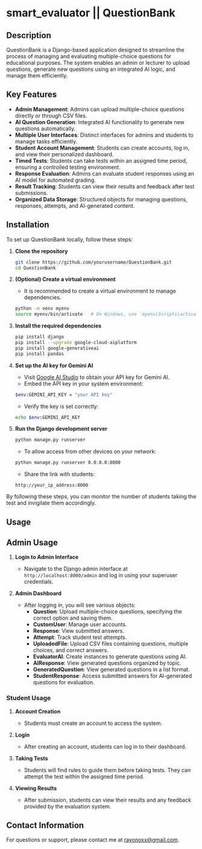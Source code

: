 # smart_evaluator  || QuestionBank

## Description
QuestionBank is a Django-based application designed to streamline the process of managing and evaluating multiple-choice questions for educational purposes. The system enables an admin or lecturer to upload questions, generate new questions using an integrated AI logic, and manage them efficiently.

## Key Features
- **Admin Management**: Admins can upload multiple-choice questions directly or through CSV files.
- **AI Question Generation**: Integrated AI functionality to generate new questions automatically.
- **Multiple User Interfaces**: Distinct interfaces for admins and students to manage tasks efficiently.
- **Student Account Management**: Students can create accounts, log in, and view their personalized dashboard.
- **Timed Tests**: Students can take tests within an assigned time period, ensuring a controlled testing environment.
- **Response Evaluation**: Admins can evaluate student responses using an AI model for automated grading.
- **Result Tracking**: Students can view their results and feedback after test submissions.
- **Organized Data Storage**: Structured objects for managing questions, responses, attempts, and AI-generated content.

## Installation

To set up QuestionBank locally, follow these steps:

1. **Clone the repository**
    ```bash
    git clone https://github.com/yourusername/QuestionBank.git
    cd QuestionBank
    ```

2. **(Optional) Create a virtual environment**
    - It is recommended to create a virtual environment to manage dependencies.
    ```bash
    python -m venv myenv
    source myenv/bin/activate   # On Windows, use `myenv\Scripts\activate`
    ```

3. **Install the required dependencies**
    ```bash
    pip install django
    pip install --upgrade google-cloud-aiplatform
    pip install google-generativeai
    pip install pandas
    ```

4. **Set up the AI key for Gemini AI**
    - Visit [Google AI Studio](https://aistudio.google.com/app/apikey) to obtain your API key for Gemini AI.
    - Embed the API key in your system environment:
    ```bash
    $env:GEMINI_API_KEY = "your API key"
    ```
    - Verify the key is set correctly:
    ```bash
    echo $env:GEMINI_API_KEY
    ```

5. **Run the Django development server**
    ```bash
    python manage.py runserver
    ```
    - To allow access from other devices on your network:
    ```bash
    python manage.py runserver 0.0.0.0:8000
    ```
    - Share the link with students:
    ```http
    http://your_ip_address:8000
    ```

By following these steps, you can monitor the number of students taking the test and invigilate them accordingly.

## Usage

## Admin Usage

1. **Login to Admin Interface**
   - Navigate to the Django admin interface at `http://localhost:8000/admin` and log in using your superuser credentials.

2. **Admin Dashboard**
   - After logging in, you will see various objects:
     - **Question**: Upload multiple-choice questions, specifying the correct option and saving them.
     - **CustomUser**: Manage user accounts.
     - **Response**: View submitted answers.
     - **Attempt**: Track student test attempts.
     - **UploadedFile**: Upload CSV files containing questions, multiple choices, and correct answers.
     - **EvaluatorAI**: Create instances to generate questions using AI.
     - **AIResponse**: View generated questions organized by topic.
     - **GeneratedQuestion**: View generated questions in a list format.
     - **StudentResponse**: Access submitted answers for AI-generated questions for evaluation.

### Student Usage

1. **Account Creation**
   - Students must create an account to access the system.

2. **Login**
   - After creating an account, students can log in to their dashboard.

3. **Taking Tests**
   - Students will find rules to guide them before taking tests. They can attempt the test within the assigned time period.

4. **Viewing Results**
   - After submission, students can view their results and any feedback provided by the evaluation system.

## Contact Information

For questions or support, please contact me at [rayonoxx@gmail.com](mailto:rayonoxx@gmail.com).

